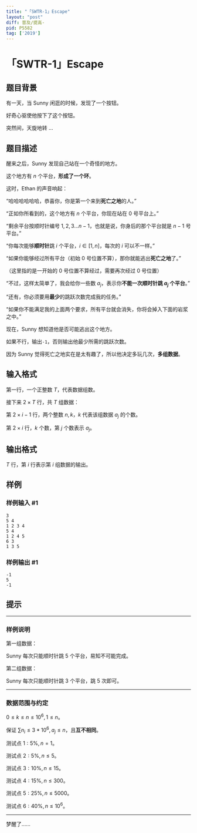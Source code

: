```yaml
---
title: "「SWTR-1」Escape"
layout: "post"
diff: 普及/提高-
pid: P5582
tag: ['2019']
---
```

# 「SWTR-1」Escape
## 题目背景

有一天，当 $\mathrm{Sunny}$ 闲逛的时候，发现了一个按钮。

好奇心驱使他按下了这个按钮。

突然间，天旋地转 $\dots$
## 题目描述

醒来之后，$\mathrm{Sunny}$ 发现自己站在一个奇怪的地方。

这个地方有 $n$ 个平台，**形成了一个环**。

这时，$\mathrm{Ethan}$ 的声音响起：

“哈哈哈哈哈哈，恭喜你，你是第一个来到**死亡之地**的人。”

“正如你所看到的，这个地方有 $n$ 个平台，你现在站在 $0$ 号平台上。”

“剩余平台按顺时针编号 $1,2,3\dots n-1$，也就是说，你身后的那个平台就是 $n-1$ 号平台。”

“你每次能够**顺时针**跳 $i$ 个平台，$i\in[1,n]$，每次的 $i$ 可以不一样。”

“如果你能够经过所有平台（初始 $0$ 号位置不算），那你就能逃出**死亡之地**了。”

（这里指的是一开始的 $0$ 号位置不算经过，需要再次经过 $0$ 号位置）

“不过，这样太简单了，我会给你一些数 $a_j$，表示你**不能一次顺时针跳 $a_j$ 个平台**。”

“还有，你必须要用**最少**的跳跃次数完成我的任务。”

“如果你不能满足我的上面两个要求，所有平台就会消失，你将会掉入下面的岩浆之中。”

现在，$\mathrm{Sunny}$ 想知道他是否可能逃出这个地方。

如果不行，输出```-1```，否则输出他最少所需的跳跃次数。

因为 $\mathrm{Sunny}$ 觉得死亡之地实在是太有趣了，所以他决定多玩几次，**多组数据**。
## 输入格式

第一行，一个正整数 $T$，代表数据组数。

接下来 $2\times T$ 行，共 $T$ 组数据：

第 $2\times i-1$ 行，两个整数 $n,k$，$k$ 代表该组数据 $a_j$ 的个数。

第 $2\times i$ 行，$k$ 个数，第 $j$ 个数表示 $a_j$。
## 输出格式

$T$ 行，第 $i$ 行表示第 $i$ 组数据的输出。
## 样例

### 样例输入 #1
```
3
5 4
1 2 3 4
5 4
1 2 4 5
6 3
1 3 5
```
### 样例输出 #1
```
-1
5
-1
```
## 提示

---

### 样例说明

第一组数据：

$\mathrm{Sunny}$ 每次只能顺时针跳 $5$ 个平台，易知不可能完成。

第二组数据：

$\mathrm{Sunny}$ 每次只能顺时针跳 $3$ 个平台，跳 $5$ 次即可。

---

### 数据范围与约定

$0\leq k\leq n\leq 10^6,1\leq n$。

保证 $\sum{n_i}\leq 3*10^6,a_j\leq n$，且**互不相同**。

测试点 $1:5\%,n=1$。

测试点 $2:5\%,n\leq5$。

测试点 $3:10\%,n\leq15$。

测试点 $4:15\%,n\leq300$。

测试点 $5:25\%,n\leq5000$。

测试点 $6:40\%,n\leq10^6$。

---

梦醒了……
